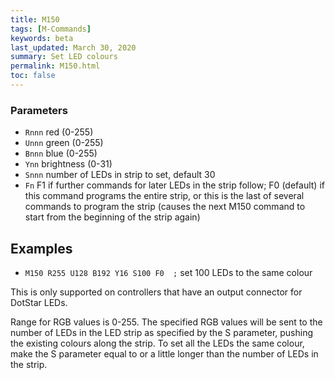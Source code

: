 ```yaml
---
title: M150
tags: [M-Commands] 
keywords: beta 
last_updated: March 30, 2020 
summary: Set LED colours 
permalink: M150.html
toc: false 
---
```



### Parameters

* `Rnnn` red (0-255)
* `Unnn` green (0-255)
* `Bnnn` blue (0-255)
* `Ynn` brightness (0-31)
* `Snnn` number of LEDs in strip to set, default  30
* `Fn` F1 if further commands for later LEDs in the strip follow; F0 (default) if this command programs the entire strip, or this is the last of several commands to program the strip (causes the next M150 command to start from the beginning of the strip again)

## Examples

* ` M150 R255 U128 B192 Y16 S100 F0  ; `  set 100 LEDs to the same colour

This is only supported on controllers that have an output connector for DotStar LEDs.

Range for RGB values is 0-255. The specified RGB values will be sent to the number of LEDs in the LED  strip as specified by the S parameter, pushing the existing colours along the strip. To set all the LEDs the same colour, make the S parameter equal to or a little longer than the number of LEDs in the strip.

